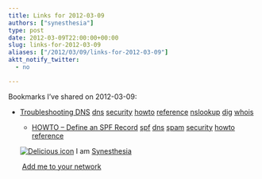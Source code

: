 ```yaml
---
title: Links for 2012-03-09
authors: ["synesthesia"]
type: post
date: 2012-03-09T22:00:00+00:00
slug: links-for-2012-03-09 
aliases: ["/2012/03/09/links-for-2012-03-09"]
aktt_notify_twitter:
  - no

---
```

Bookmarks I&#8217;ve shared on 2012-03-09:

  * [Troubleshooting DNS][1] 
    [dns][2] [security][3] [howto][4] [reference][5] [nslookup][6] [dig][7] [whois][8] </li> 
    
      * [HOWTO &#8211; Define an SPF Record][9] 
        [spf][10] [dns][2] [spam][11] [security][3] [howto][4] [reference][5] </li> </ul> 
        
        <p class="deliciouslink">
          <a href="https://del.icio.us/synesthesia" title="See all my bookmarks on del.icio.us"><img src="https://www.synesthesia.co.uk/images/deliciousicon.jpg" alt="Delicious icon" /></a>&nbsp;I am <a href="https://del.icio.us/synesthesia" title="See all my bookmarks on del.icio.us">Synesthesia</a>
        </p>
        
        <p class="deliciouslink">
          <a href="https://del.icio.us/network?add=synesthesia" title="Add me to your del.icio.us network"><img src="https://www.synesthesia.co.uk/images/add.gif" alt="" /></a>&nbsp;<a href="https://del.icio.us/network?add=synesthesia" title="Add me to your del.icio.us network">Add me to your network</a>
        </p>

 [1]: https://networking.ringofsaturn.com/Unix/dnstroubleshooting.php
 [2]: https://www.delicious.com/synesthesia/dns
 [3]: https://www.delicious.com/synesthesia/security
 [4]: https://www.delicious.com/synesthesia/howto
 [5]: https://www.delicious.com/synesthesia/reference
 [6]: https://www.delicious.com/synesthesia/nslookup
 [7]: https://www.delicious.com/synesthesia/dig
 [8]: https://www.delicious.com/synesthesia/whois
 [9]: https://www.zytrax.com/books/dns/ch9/spf.html
 [10]: https://www.delicious.com/synesthesia/spf
 [11]: https://www.delicious.com/synesthesia/spam